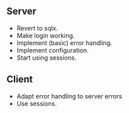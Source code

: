 ## Server
- Revert to sqlx.
- Make login working.
- Implement (basic) error handling.
- Implement configuration.
- Start using sessions.

## Client
- Adapt error handling to server errors
- Use sessions.